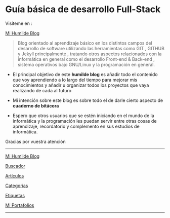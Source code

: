 
# Guía básica de desarrollo Full-Stack

Visíteme en :

[Mi Humilde Blog](https://rvsweb.github.io/blog/)

> Blog orientado al aprendizaje básico en los distintos campos del desarrollo de software utilizando las herramientas como
> GIT , GITHUB y Jekyll principalmente , tratando otros aspectos relacionados con la informática en general como el
> desarrollo Front-end & Back-end , sistema operativos bajo GNU/Linux y la programación en general.

* El principal objetivo de este **humilde blog** es añadir todo el contenido que voy aprendiendo a lo largo del tiempo para mejorar mis conocimientos y añadir u organizar todos los proyectos que vaya realizando de cada al futuro

* Mi intención sobre este blog es sobre todo el de darle cierto aspecto de **cuaderno de bitácora**

* Espero que otros usuarios que se estén iniciando en el mundo de la informática y la programación les puedan servir entre otras cosas de aprendizaje, recordatorio y complemento en sus estudios de informática.

Gracias por vuestra atención

* * *

[Mi Humilde Blog](https://rvsweb.github.io/blog/)

[Buscador](https://rvsweb.github.io/blog/buscador/)

[Artículos](https://rvsweb.github.io/blog/year-archive/)

[Categorías](https://rvsweb.github.io/blog/categories/)

[Etiquetas](https://rvsweb.github.io/blog/tags/)

[Mi Portafolios](https://rvsweb.github.io/blog/portfolio/)

* * *
